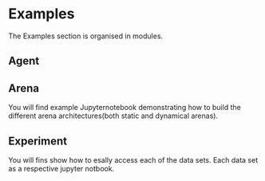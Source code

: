 
# Examples

The Examples section is organised in modules.

## Agent



## Arena

You will find example Jupyternotebook demonstrating how to build the different arena architectures(both static and dynamical arenas). 


## Experiment

You will fins show how to esally access each of the data sets. Each data set as a respective jupyter notbook. 
